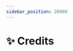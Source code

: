 ```yaml
---
sidebar_position: 20000
---
```


# ✨ Credits

<!-- Ini adalah daftar orang yang telah berperan penting dalam pembuatan kursus ini:

- [Chenglei Si](https://noviscl.github.io), menyarankan banyak sekali makalah
- [WesJD](https://wesleysmith.dev), kesulitan dalam Javascript, domain setup
- Sulu, Docusaurus
- [snpranav](https://twitter.com/snpranav), domain setup
- [jayo78](https://github.com/jayo78), yang menyukai letak emoji-nya di sebelah kiri
- [zeyuzhao](https://github.com/Zeyuzhao), prompter-in-training
- [UMD CLIP Lab](https://wiki.umiacs.umd.edu/clip/index.php/Main_Page), menjawab pertanyaan banyak sekali :)
- [Wahub Ahmed](https://github.com/wahub-ahmed), jailbreaking
- [Zihong](https://github.com/1openwindow), menerjemahkan hampir seluruh dokumen ke dalam bahasa Cina -->
